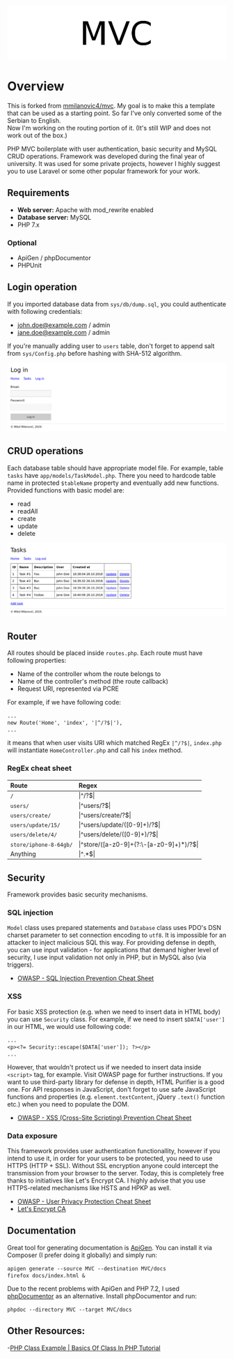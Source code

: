 <p align="center">
	<img src="assets/img/logo.png" alt="PHP MVC Boilerplate">
</p>

# Overview

This is forked from [mmilanovic4/mvc](https://github.com/mmilanovic4/mvc).    My goal is to make this a template that can be used as a starting point.  So far I've only converted some of the Serbian to English.  
Now I'm working on the routing portion of it.   (It's still WIP and does not work out of the box.)

PHP MVC boilerplate with user authentication, basic security and MySQL CRUD operations.
Framework was developed during the final year of university. It was used for some private projects, however I highly suggest you to use Laravel or some other popular framework for your work.

## Requirements

- **Web server:** Apache with mod_rewrite enabled
- **Database server:** MySQL
- PHP 7.x

### Optional

- ApiGen / phpDocumentor
- PHPUnit

## Login operation

If you imported database data from `sys/db/dump.sql`, you could authenticate with following credentials:

- john.doe@example.com / admin
- jane.doe@example.com / admin

If you're manually adding user to `users` table, don't forget to append salt from `sys/Config.php` before hashing with SHA-512 algorithm.

![Login form](assets/img/login.png)

## CRUD operations

Each database table should have appropriate model file. For example, table `tasks` have `app/models/TaskModel.php`. There you need to hardcode table name in protected `$tableName` property and eventually add new functions. Provided functions with basic model are:

- read
- readAll
- create
- update
- delete

![CRUD operations](assets/img/tasks.png)

## Router

All routes should be placed inside `routes.php`. Each route must have following properties:

- Name of the controller whom the route belongs to
- Name of the controller's method (the route callback)
- Request URI, represented via PCRE

For example, if we have following code:

```
...
new Route('Home', 'index', '|^/?$|'),
...
```

it means that when user visits URI which matched RegEx `|^/?$|`, `index.php` will instantiate `HomeController.php` and call his `index` method.

### RegEx cheat sheet

Route                    | Regex
:------------------------|:-------------------
`/`                      | \|^/?$\|
`users/`                 | \|^users/?$\|
`users/create/`          | \|^users/create/?$\|
`users/update/15/`       | \|^users/update/([0-9]+)/?$\|
`users/delete/4/`        | \|^users/delete/([0-9]+)/?$\|
`store/iphone-8-64gb/`   | \|^store/([a-z0-9]+(?:\\-[a-z0-9]+)*)/?$\|
Anything                 | \|^.*$\|

## Security

Framework provides basic security mechanisms.

### SQL injection

`Model` class uses prepared statements and `Database` class uses PDO's DSN charset parameter to set connection encoding to `utf8`. It is impossible for an attacker to inject malicious SQL this way. For providing defense in depth, you can use input validation - for applications that demand higher level of security, I use input validation not only in PHP, but in MySQL also (via triggers).

- [OWASP - SQL Injection Prevention Cheat Sheet](https://github.com/OWASP/CheatSheetSeries/blob/master/cheatsheets/SQL_Injection_Prevention_Cheat_Sheet.md)

### XSS

For basic XSS protection (e.g. when we need to insert data in HTML body) you can use `Security` class. For example, if we need to insert `$DATA['user']` in our HTML, we would use following code:

```
...
<p><?= Security::escape($DATA['user']); ?></p>
...
```

However, that wouldn't protect us if we needed to insert data inside `<script>` tag, for example. Visit OWASP page for further instructions. If you want to use third-party library for defense in depth, HTML Purifier is a good one. For API responses in JavaScript, don't forget to use safe JavaScript functions and properties (e.g. `element.textContent`, jQuery `.text()` function etc.) when you need to populate the DOM.

- [OWASP - XSS (Cross-Site Scripting) Prevention Cheat Sheet](https://github.com/OWASP/CheatSheetSeries/blob/master/cheatsheets/Cross_Site_Scripting_Prevention_Cheat_Sheet.md)

### Data exposure

This framework provides user authentication functionallity, however if you intend to use it, in order for your users to be protected, you need to use HTTPS (HTTP + SSL). Without SSL encryption anyone could intercept the transmission from your browser to the server. Today, this is completely free thanks to initiatives like Let's Encrypt CA. I highly advise that you use HTTPS-related mechanisms like HSTS and HPKP as well.

- [OWASP - User Privacy Protection Cheat Sheet](https://github.com/OWASP/CheatSheetSeries/blob/master/cheatsheets/User_Privacy_Protection_Cheat_Sheet.md)
- [Let's Encrypt CA](https://letsencrypt.org)

## Documentation

Great tool for generating documentation is [ApiGen](https://github.com/ApiGen/ApiGen). You can install it via Composer (I prefer doing it globally) and simply run:

```
apigen generate --source MVC --destination MVC/docs
firefox docs/index.html &
```

Due to the recent problems with ApiGen and PHP 7.2, I used [phpDocumentor](https://www.phpdoc.org/) as an alternative. Install phpDocumentor and run:

```
phpdoc --directory MVC --target MVC/docs
```


## Other Resources:  
 -[PHP Class Example | Basics Of Class In PHP Tutorial](https://appdividend.com/2019/08/30/php-class-example-basics-of-class-in-php-tutorial/)